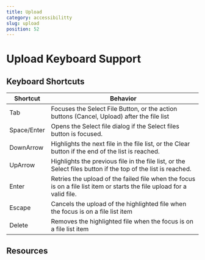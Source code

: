 ```yaml
---
title: Upload
category: accessibilitty
slug: upload
position: 52
---
```

# Upload Keyboard Support

## Keyboard Shortcuts

| Shortcut | Behavior                                                            |
|----------|---------------------------------------------------------------------|
| Tab      | Focuses the Select File Button, or the action buttons (Cancel, Upload) after the file list |
| Space/Enter    | Opens the Select file dialog if the Select files button is focused.                     |
| DownArrow   | Highlights the next file in the file list, or the Clear button if the end of the list is reached.          |
| UpArrow | Highlights the previous file in the file list, or the Select files button if the top of the list is reached.        |
| Enter    | Retries the upload of the failed file when the focus is on a file list item or starts the file upload for a valid file.                   |
| Escape   | Cancels the upload of the highlighted file when the focus is on a file list item                                           |
| Delete | Removes the highlighted file when the focus is on a file list item                                 |

## Resources
